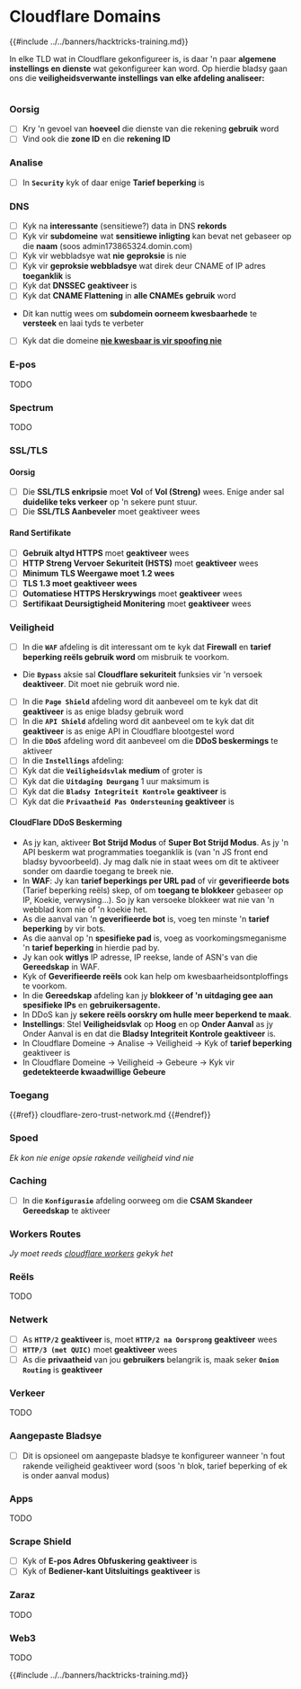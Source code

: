 # Cloudflare Domains

{{#include ../../banners/hacktricks-training.md}}

In elke TLD wat in Cloudflare gekonfigureer is, is daar 'n paar **algemene instellings en dienste** wat gekonfigureer kan word. Op hierdie bladsy gaan ons die **veiligheidsverwante instellings van elke afdeling analiseer:**

<figure><img src="../../images/image (101).png" alt=""><figcaption></figcaption></figure>

### Oorsig

- [ ] Kry 'n gevoel van **hoeveel** die dienste van die rekening **gebruik** word
- [ ] Vind ook die **zone ID** en die **rekening ID**

### Analise

- [ ] In **`Security`** kyk of daar enige **Tarief beperking** is

### DNS

- [ ] Kyk na **interessante** (sensitiewe?) data in DNS **rekords**
- [ ] Kyk vir **subdomeine** wat **sensitiewe inligting** kan bevat net gebaseer op die **naam** (soos admin173865324.domin.com)
- [ ] Kyk vir webbladsye wat **nie** **geproksie** is nie
- [ ] Kyk vir **geproksie webbladsye** wat direk deur CNAME of IP adres **toeganklik** is
- [ ] Kyk dat **DNSSEC** **geaktiveer** is
- [ ] Kyk dat **CNAME Flattening** in **alle CNAMEs** **gebruik** word
- Dit kan nuttig wees om **subdomein oorneem kwesbaarhede** te **versteek** en laai tyds te verbeter
- [ ] Kyk dat die domeine [**nie kwesbaar is vir spoofing nie**](https://book.hacktricks.xyz/network-services-pentesting/pentesting-smtp#mail-spoofing)

### **E-pos**

TODO

### Spectrum

TODO

### SSL/TLS

#### **Oorsig**

- [ ] Die **SSL/TLS enkripsie** moet **Vol** of **Vol (Streng)** wees. Enige ander sal **duidelike teks verkeer** op 'n sekere punt stuur.
- [ ] Die **SSL/TLS Aanbeveler** moet geaktiveer wees

#### Rand Sertifikate

- [ ] **Gebruik altyd HTTPS** moet **geaktiveer** wees
- [ ] **HTTP Streng Vervoer Sekuriteit (HSTS)** moet **geaktiveer** wees
- [ ] **Minimum TLS Weergawe moet 1.2 wees**
- [ ] **TLS 1.3 moet geaktiveer wees**
- [ ] **Outomatiese HTTPS Herskrywings** moet **geaktiveer** wees
- [ ] **Sertifikaat Deursigtigheid Monitering** moet **geaktiveer** wees

### **Veiligheid**

- [ ] In die **`WAF`** afdeling is dit interessant om te kyk dat **Firewall** en **tarief beperking reëls gebruik word** om misbruik te voorkom.
- Die **`Bypass`** aksie sal **Cloudflare sekuriteit** funksies vir 'n versoek **deaktiveer**. Dit moet nie gebruik word nie.
- [ ] In die **`Page Shield`** afdeling word dit aanbeveel om te kyk dat dit **geaktiveer** is as enige bladsy gebruik word
- [ ] In die **`API Shield`** afdeling word dit aanbeveel om te kyk dat dit **geaktiveer** is as enige API in Cloudflare blootgestel word
- [ ] In die **`DDoS`** afdeling word dit aanbeveel om die **DDoS beskermings** te aktiveer
- [ ] In die **`Instellings`** afdeling:
- [ ] Kyk dat die **`Veiligheidsvlak`** **medium** of groter is
- [ ] Kyk dat die **`Uitdaging Deurgang`** 1 uur maksimum is
- [ ] Kyk dat die **`Bladsy Integriteit Kontrole`** **geaktiveer** is
- [ ] Kyk dat die **`Privaatheid Pas Ondersteuning`** **geaktiveer** is

#### **CloudFlare DDoS Beskerming**

- As jy kan, aktiveer **Bot Strijd Modus** of **Super Bot Strijd Modus**. As jy 'n API beskerm wat programmaties toeganklik is (van 'n JS front end bladsy byvoorbeeld). Jy mag dalk nie in staat wees om dit te aktiveer sonder om daardie toegang te breek nie.
- In **WAF**: Jy kan **tarief beperkings per URL pad** of vir **geverifieerde bots** (Tarief beperking reëls) skep, of om **toegang te blokkeer** gebaseer op IP, Koekie, verwysing...). So jy kan versoeke blokkeer wat nie van 'n webblad kom nie of 'n koekie het.
- As die aanval van 'n **geverifieerde bot** is, voeg ten minste 'n **tarief beperking** by vir bots.
- As die aanval op 'n **spesifieke pad** is, voeg as voorkomingsmeganisme 'n **tarief beperking** in hierdie pad by.
- Jy kan ook **witlys** IP adresse, IP reekse, lande of ASN's van die **Gereedskap** in WAF.
- Kyk of **Geverifieerde reëls** ook kan help om kwesbaarheidsontploffings te voorkom.
- In die **Gereedskap** afdeling kan jy **blokkeer of 'n uitdaging gee aan spesifieke IPs** en **gebruikersagente.**
- In DDoS kan jy **sekere reëls oorskry om hulle meer beperkend te maak**.
- **Instellings**: Stel **Veiligheidsvlak** op **Hoog** en op **Onder Aanval** as jy Onder Aanval is en dat die **Bladsy Integriteit Kontrole geaktiveer** is.
- In Cloudflare Domeine -> Analise -> Veiligheid -> Kyk of **tarief beperking** geaktiveer is
- In Cloudflare Domeine -> Veiligheid -> Gebeure -> Kyk vir **gedetekteerde kwaadwillige Gebeure**

### Toegang

{{#ref}}
cloudflare-zero-trust-network.md
{{#endref}}

### Spoed

_Ek kon nie enige opsie rakende veiligheid vind nie_

### Caching

- [ ] In die **`Konfigurasie`** afdeling oorweeg om die **CSAM Skandeer Gereedskap** te aktiveer

### **Workers Routes**

_Jy moet reeds_ [_cloudflare workers_](./#workers) _gekyk het_

### Reëls

TODO

### Netwerk

- [ ] As **`HTTP/2`** **geaktiveer** is, moet **`HTTP/2 na Oorsprong`** **geaktiveer** wees
- [ ] **`HTTP/3 (met QUIC)`** moet **geaktiveer** wees
- [ ] As die **privaatheid** van jou **gebruikers** belangrik is, maak seker **`Onion Routing`** is **geaktiveer**

### **Verkeer**

TODO

### Aangepaste Bladsye

- [ ] Dit is opsioneel om aangepaste bladsye te konfigureer wanneer 'n fout rakende veiligheid geaktiveer word (soos 'n blok, tarief beperking of ek is onder aanval modus)

### Apps

TODO

### Scrape Shield

- [ ] Kyk of **E-pos Adres Obfuskering** **geaktiveer** is
- [ ] Kyk of **Bediener-kant Uitsluitings** **geaktiveer** is

### **Zaraz**

TODO

### **Web3**

TODO

{{#include ../../banners/hacktricks-training.md}}
